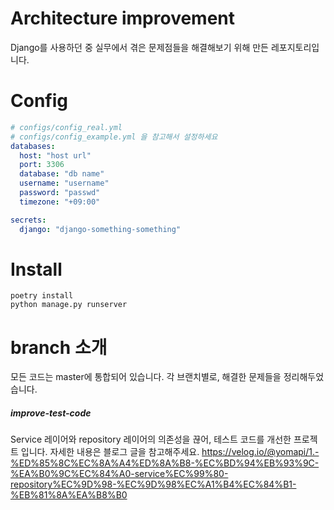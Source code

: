 # Architecture improvement

Django를 사용하던 중 실무에서 겪은 문제점들을 해결해보기 위해 만든 레포지토리입니다.

# Config
``` yml
# configs/config_real.yml
# configs/config_example.yml 을 참고해서 설정하세요
databases:
  host: "host url"
  port: 3306
  database: "db name"
  username: "username"
  password: "passwd"
  timezone: "+09:00"

secrets:
  django: "django-something-something"
```


# Install
```
poetry install
python manage.py runserver
```

# branch 소개
모든 코드는 master에 통합되어 있습니다.
각 브랜치별로, 해결한 문제들을 정리해두었습니다.

##### improve-test-code
Service 레이어와 repository 레이어의 의존성을 끊어, 테스트 코드를 개선한 프로젝트 입니다.
자세한 내용은 블로그 글을 참고해주세요.
https://velog.io/@yomapi/1.-%ED%85%8C%EC%8A%A4%ED%8A%B8-%EC%BD%94%EB%93%9C-%EA%B0%9C%EC%84%A0-service%EC%99%80-repository%EC%9D%98-%EC%9D%98%EC%A1%B4%EC%84%B1-%EB%81%8A%EA%B8%B0